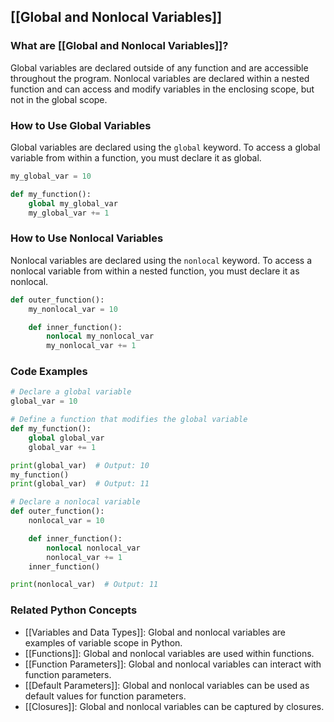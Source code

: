 ## [[Global and Nonlocal Variables]]

### What are [[Global and Nonlocal Variables]]?
Global variables are declared outside of any function and are accessible throughout the program. 
Nonlocal variables are declared within a nested function and can access and modify variables in the enclosing scope, but not in the global scope.

### How to Use Global Variables
Global variables are declared using the `global` keyword. To access a global variable from within a function, you must declare it as global.

```python
my_global_var = 10

def my_function():
    global my_global_var
    my_global_var += 1
```

### How to Use Nonlocal Variables
Nonlocal variables are declared using the `nonlocal` keyword. To access a nonlocal variable from within a nested function, you must declare it as nonlocal.

```python
def outer_function():
    my_nonlocal_var = 10

    def inner_function():
        nonlocal my_nonlocal_var
        my_nonlocal_var += 1
```

### Code Examples
```python
# Declare a global variable
global_var = 10

# Define a function that modifies the global variable
def my_function():
    global global_var
    global_var += 1

print(global_var)  # Output: 10
my_function()
print(global_var)  # Output: 11
```

```python
# Declare a nonlocal variable
def outer_function():
    nonlocal_var = 10

    def inner_function():
        nonlocal nonlocal_var
        nonlocal_var += 1
    inner_function()

print(nonlocal_var)  # Output: 11
```

### Related Python Concepts

- [[Variables and Data Types]]: Global and nonlocal variables are examples of variable scope in Python.
- [[Functions]]: Global and nonlocal variables are used within functions.
- [[Function Parameters]]: Global and nonlocal variables can interact with function parameters.
- [[Default Parameters]]: Global and nonlocal variables can be used as default values for function parameters.
- [[Closures]]: Global and nonlocal variables can be captured by closures.